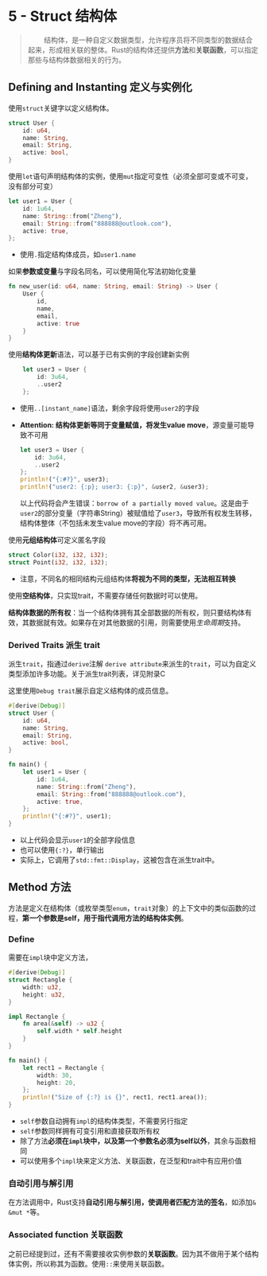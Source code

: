# 5 - Struct 结构体

> &emsp;&emsp; 结构体，是一种自定义数据类型，允许程序员将不同类型的数据结合起来，形成相关联的整体。Rust的结构体还提供**方法**和**关联函数**，可以指定那些与结构体数据相关的行为。

## Defining and Instanting 定义与实例化

使用`struct`关键字以定义结构体。

```rust
struct User {
	id: u64,
	name: String,
	email: String,
	active: bool,
}
```

使用`let`语句声明结构体的实例，使用`mut`指定可变性（必须全部可变或不可变，没有部分可变）

```rust
let user1 = User {
    id: 1u64,
    name: String::from("Zheng"),
    email: String::from("888888@outlook.com"),
    active: true,
};
```

* 使用`.`指定结构体成员，如`user1.name`

如果**参数或变量**与字段名同名，可以使用简化写法初始化变量

```rust
fn new_user(id: u64, name: String, email: String) -> User {
	User { 
		id, 
		name, 
		email, 
		active: true 
	}
}
```

使用**结构体更新**语法，可以基于已有实例的字段创建新实例

```rust
	let user3 = User {
		id: 3u64,
		..user2
	};
```

* 使用`..[instant_name]`语法，剩余字段将使用`user2`的字段
* **Attention: 结构体更新等同于变量赋值，将发生value move**，源变量可能导致不可用

    ```rust
    let user3 = User {
        id: 3u64,
        ..user2
    };
    println!("{:#?}", user3);
    println!("user2: {:p}; user3: {:p}", &user2, &user3);
    ```

    以上代码将会产生错误：`borrow of a partially moved value`。这是由于`user2`的部分变量（字符串String）被赋值给了`user3`，导致所有权发生转移，结构体整体（不包括未发生value move的字段）将不再可用。

使用**元组结构体**可定义匿名字段

```rust
struct Color(i32, i32, i32);
struct Point(i32, i32, i32);
```

* 注意，不同名的相同结构元组结构体**将视为不同的类型，无法相互转换**

使用**空结构体**，只实现trait，不需要存储任何数据时可以使用。

**结构体数据的所有权**：当一个结构体拥有其全部数据的所有权，则只要结构体有效，其数据就有效。如果存在对其他数据的引用，则需要使用*生命周期*支持。

### Derived Traits 派生 trait

派生`trait`，指通过`derive`注解 `derive attribute`来派生的`trait`，可以为自定义类型添加许多功能。关于派生trait列表，详见附录C

这里使用`Debug trait`展示自定义结构体的成员信息。

```rust
#[derive(Debug)]
struct User {
	id: u64,
	name: String,
	email: String,
	active: bool,
}

fn main() {
    let user1 = User {
		id: 1u64,
		name: String::from("Zheng"),
		email: String::from("888888@outlook.com"),
		active: true,
	};
    println!("{:#?}", user1);
}
```

* 以上代码会显示`user1`的全部字段信息
* 也可以使用`{:?}`，单行输出
* 实际上，它调用了`std::fmt::Display`，这被包含在派生trait中。



## Method 方法

方法是定义在结构体（或枚举类型`enum`，`trait`对象）的上下文中的类似函数的过程，**第一个参数是self，用于指代调用方法的结构体实例**。

### Define

需要在`impl`块中定义方法，

```rust
#[derive(Debug)]
struct Rectangle {
	width: u32,
	height: u32,
}

impl Rectangle {
	fn area(&self) -> u32 {
		self.width * self.height
	}
}

fn main() {
	let rect1 = Rectangle {
		width: 30,
		height: 20,
	};
	println!("Size of {:?} is {}", rect1, rect1.area());
}
```

* `self`参数自动拥有`impl`的结构体类型，不需要另行指定
* `self`参数同样拥有可变引用和直接获取所有权
* 除了方法**必须在`impl`块中，以及第一个参数名必须为self以外**，其余与函数相同
* 可以使用多个`impl`块来定义方法、关联函数，在泛型和trait中有应用价值

### 自动引用与解引用

在方法调用中，Rust支持**自动引用与解引用，使调用者匹配方法的签名**，如添加`& &mut *`等。

### Associated function 关联函数

 之前已经提到过，还有不需要接收实例参数的**关联函数**。因为其不做用于某个结构体实例，所以称其为函数。使用`::`来使用关联函数。
